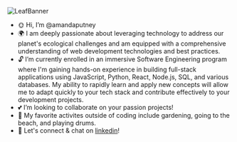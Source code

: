 ![LeafBanner](https://github.com/amandaputney/amandaputney/assets/137220240/a5583598-fc35-4d32-988e-cad01b3f6df7)

- :sun_with_face: Hi, I’m @amandaputney 
- :earth_africa:  I am deeply passionate about leveraging technology to address our planet's ecological challenges and am equipped with a comprehensive understanding of web development technologies and best practices.
- :unlock: I’m currently enrolled in an immersive Software Engineering program where I'm gaining hands-on experience in building full-stack applications using JavaScript, Python, React, Node.js, SQL,  and various databases. My ability to rapidly learn and apply new concepts will allow me to adapt quickly to your tech stack and contribute effectively to your development projects.
- :two_hearts: I’m looking to collaborate on your passion projects!
- :blossom: My favorite activites outside of coding include gardening, going to the beach, and playing drums.
- :satellite: Let's connect & chat on [linkedin](https://www.linkedin.com/in/amanda-s-putney/)!

